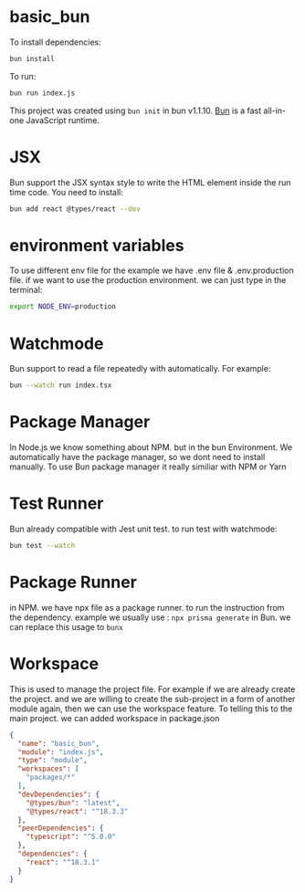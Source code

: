 # basic_bun

To install dependencies:

```bash
bun install
```

To run:

```bash
bun run index.js
```

This project was created using `bun init` in bun v1.1.10. [Bun](https://bun.sh) is a fast all-in-one JavaScript runtime.

# JSX
Bun support the JSX syntax style to write the HTML element inside the run time code. You need to install:
```bash
bun add react @types/react --dev
```

# environment variables

To use different env file for the example we have .env file & .env.production file. if we want to use the production environment. we can just type in the terminal:
```bash
export NODE_ENV=production
```

# Watchmode

Bun support to read a file repeatedly with automatically. For example:
```bash
bun --watch run index.tsx
``` 

# Package Manager

In Node.js we know something about NPM. but in the bun Environment. 
We automatically have the package manager, so we dont need to install manually.
To use Bun package manager it really similiar with NPM or Yarn

# Test Runner
Bun already compatible with Jest unit test.
to run test with watchmode:
```bash
bun test --watch
```

# Package Runner
in NPM. we have npx file as a package runner. to run the instruction from the dependency. example we usually use : `npx prisma generate`
in Bun. we can replace this usage to `bunx`

# Workspace
This is used to manage the project file. For example if we are already create the project. 
and we are willing to create the sub-project in a form of another module again, then we can use the workspace feature.
To telling this to the main project. we can added workspace in package.json
```json
{
  "name": "basic_bun",
  "module": "index.js",
  "type": "module",
  "workspaces": [
    "packages/*"
  ],
  "devDependencies": {
    "@types/bun": "latest",
    "@types/react": "^18.3.3"
  },
  "peerDependencies": {
    "typescript": "^5.0.0"
  },
  "dependencies": {
    "react": "^18.3.1"
  }
}
```